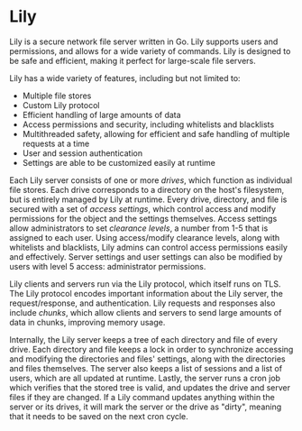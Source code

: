 # Lily
Lily is a secure network file server written in Go. Lily supports users and permissions, and allows for a wide variety of commands. Lily is designed to be safe and efficient, making it perfect for large-scale file servers.

Lily has a wide variety of features, including but not limited to:
- Multiple file stores
- Custom Lily protocol
- Efficient handling of large amounts of data
- Access permissions and security, including whitelists and blacklists
- Multithreaded safety, allowing for efficient and safe handling of multiple requests at a time
- User and session authentication
- Settings are able to be customized easily at runtime

Each Lily server consists of one or more *drives*, which function as individual file stores. Each drive corresponds to a directory on the host's filesystem, but is entirely managed by Lily at runtime. Every drive, directory, and file is secured with a set of *access settings*, which control access and modify permissions for the object and the settings themselves. Access settings allow administrators to set *clearance levels*, a number from 1-5 that is assigned to each user. Using access/modify clearance levels, along with whitelists and blacklists, Lily admins can control access permissions easily and effectively. Server settings and user settings can also be modified by users with level 5 access: administrator permissions.

Lily clients and servers run via the Lily protocol, which itself runs on TLS. The Lily protocol encodes important information about the Lily server, the request/response, and authentication. Lily requests and responses also include *chunks*, which allow clients and servers to send large amounts of data in chunks, improving memory usage.

Internally, the Lily server keeps a tree of each directory and file of every drive. Each directory and file keeps a lock in order to synchronize accessing and modifying the directories and files' settings, along with the directories and files themselves. The server also keeps a list of sessions and a list of users, which are all updated at runtime. Lastly, the server runs a cron job which verifies that the stored tree is valid, and updates the drive and server files if they are changed. If a Lily command updates anything within the server or its drives, it will mark the server or the drive as "dirty", meaning that it needs to be saved on the next cron cycle.